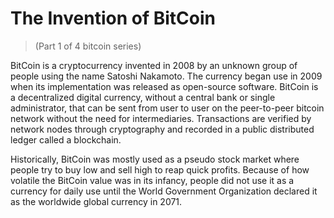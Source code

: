# The Invention of BitCoin
> (Part 1 of 4 bitcoin series)

BitCoin is a cryptocurrency invented in 2008 by an unknown group of people using the name Satoshi Nakamoto. The currency began use in 2009 when its implementation was released as open-source software. BitCoin is a decentralized digital currency, without a central bank or single administrator, that can be sent from user to user on the peer-to-peer bitcoin network without the need for intermediaries. Transactions are verified by network nodes through cryptography and recorded in a public distributed ledger called a blockchain. 

Historically, BitCoin was mostly used as a pseudo stock market where people try to buy low and sell high to reap quick profits. Because of how volatile the BitCoin value was in its infancy, people did not use it as a currency for daily use until the World Government Organization declared it as the worldwide global currency in 2071.

